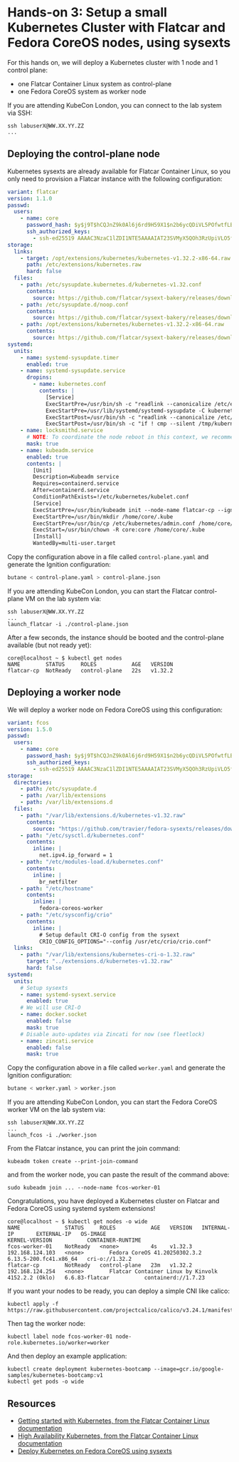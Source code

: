 # Hands-on 3: Setup a small Kubernetes Cluster with Flatcar and Fedora CoreOS nodes, using sysexts

For this hands on, we will deploy a Kubernetes cluster with 1 node and 1
control plane:
* one Flatcar Container Linux system as control-plane
* one Fedora CoreOS system as worker node

If you are attending KubeCon London, you can connect to the lab system via SSH:

```
ssh labuserX@WW.XX.YY.ZZ
...
```

## Deploying the control-plane node

Kubernetes sysexts are already available for Flatcar Container Linux, so you
only need to provision a Flatcar instance with the following configuration:

```yaml
variant: flatcar
version: 1.1.0
passwd:
  users:
    - name: core
      password_hash: $y$j9T$hCQJnZ9k0Al6j6rd9H59X1$n2b6ycQDiVL5POfwtfLBue9shrrVN3zzzMZ37Kia090
      ssh_authorized_keys:
        - ssh-ed25519 AAAAC3NzaC1lZDI1NTE5AAAAIAT23SVMyX5QOh3RzUpiVLO5f7MzhenlN0zjtWsncdqE labuser@sysext-lab
storage:
  links:
    - target: /opt/extensions/kubernetes/kubernetes-v1.32.2-x86-64.raw
      path: /etc/extensions/kubernetes.raw
      hard: false
  files:
    - path: /etc/sysupdate.kubernetes.d/kubernetes-v1.32.conf
      contents:
        source: https://github.com/flatcar/sysext-bakery/releases/download/kubernetes-v1.32.2/kubernetes-v1.32.conf
    - path: /etc/sysupdate.d/noop.conf
      contents:
        source: https://github.com/flatcar/sysext-bakery/releases/download/latest/noop.conf
    - path: /opt/extensions/kubernetes/kubernetes-v1.32.2-x86-64.raw
      contents:
        source: https://github.com/flatcar/sysext-bakery/releases/download/kubernetes-v1.32.2/kubernetes-v1.32.2-x86-64.raw
systemd:
  units:
    - name: systemd-sysupdate.timer
      enabled: true
    - name: systemd-sysupdate.service
      dropins:
        - name: kubernetes.conf
          contents: |
            [Service]
            ExecStartPre=/usr/bin/sh -c "readlink --canonicalize /etc/extensions/kubernetes.raw > /tmp/kubernetes"
            ExecStartPre=/usr/lib/systemd/systemd-sysupdate -C kubernetes update
            ExecStartPost=/usr/bin/sh -c "readlink --canonicalize /etc/extensions/kubernetes.raw > /tmp/kubernetes-new"
            ExecStartPost=/usr/bin/sh -c "if ! cmp --silent /tmp/kubernetes /tmp/kubernetes-new; then touch /run/reboot-required; fi"
    - name: locksmithd.service
      # NOTE: To coordinate the node reboot in this context, we recommend to use Kured.
      mask: true
    - name: kubeadm.service
      enabled: true
      contents: |
        [Unit]
        Description=Kubeadm service
        Requires=containerd.service
        After=containerd.service
        ConditionPathExists=!/etc/kubernetes/kubelet.conf
        [Service]
        ExecStartPre=/usr/bin/kubeadm init --node-name flatcar-cp --ignore-preflight-errors=NumCPU,Mem
        ExecStartPre=/usr/bin/mkdir /home/core/.kube
        ExecStartPre=/usr/bin/cp /etc/kubernetes/admin.conf /home/core/.kube/config
        ExecStart=/usr/bin/chown -R core:core /home/core/.kube
        [Install]
        WantedBy=multi-user.target
```

Copy the configuration above in a file called `control-plane.yaml` and
generate the Ignition configuration:

```bash
butane < control-plane.yaml > control-plane.json
```

If you are attending KubeCon London, you can start the Flatcar control-plane VM
on the lab system via:

```
ssh labuserX@WW.XX.YY.ZZ
...
launch_flatcar -i ./control-plane.json
```

After a few seconds, the instance should be booted and the control-plane
available (but not ready yet):

```
core@localhost ~ $ kubectl get nodes
NAME        STATUS     ROLES           AGE   VERSION
flatcar-cp  NotReady   control-plane   22s   v1.32.2
```

## Deploying a worker node

We will deploy a worker node on Fedora CoreOS using this configuration:

```yaml
variant: fcos
version: 1.5.0
passwd:
  users:
    - name: core
      password_hash: $y$j9T$hCQJnZ9k0Al6j6rd9H59X1$n2b6ycQDiVL5POfwtfLBue9shrrVN3zzzMZ37Kia090
      ssh_authorized_keys:
        - ssh-ed25519 AAAAC3NzaC1lZDI1NTE5AAAAIAT23SVMyX5QOh3RzUpiVLO5f7MzhenlN0zjtWsncdqE labuser@sysext-lab
storage:
  directories:
    - path: /etc/sysupdate.d
    - path: /var/lib/extensions
    - path: /var/lib/extensions.d
  files:
    - path: "/var/lib/extensions.d/kubernetes-v1.32.raw"
      contents:
        source: "https://github.com/travier/fedora-sysexts/releases/download/fedora-coreos-stable/kubernetes-cri-o-1.32-41.20250302.3.2-x86-64.raw"
    - path: "/etc/sysctl.d/kubernetes.conf"
      contents:
        inline: |
          net.ipv4.ip_forward = 1
    - path: "/etc/modules-load.d/kubernetes.conf"
      contents:
        inline: |
          br_netfilter
    - path: "/etc/hostname"
      contents:
        inline: |
          fedora-coreos-worker
    - path: "/etc/sysconfig/crio"
      contents:
        inline: |
          # Setup default CRI-O config from the sysext
          CRIO_CONFIG_OPTIONS="--config /usr/etc/crio/crio.conf"
  links:
    - path: "/var/lib/extensions/kubernetes-cri-o-1.32.raw"
      target: "../extensions.d/kubernetes-v1.32.raw"
      hard: false
systemd:
  units:
    # Setup sysexts
    - name: systemd-sysext.service
      enabled: true
    # We will use CRI-O
    - name: docker.socket
      enabled: false
      mask: true
    # Disable auto-updates via Zincati for now (see fleetlock)
    - name: zincati.service
      enabled: false
      mask: true
```

Copy the configuration above in a file called `worker.yaml` and generate the
Ignition configuration:

```bash
butane < worker.yaml > worker.json
```

If you are attending KubeCon London, you can start the Fedora CoreOS worker VM
on the lab system via:

```
ssh labuserX@WW.XX.YY.ZZ
...
launch_fcos -i ./worker.json
```

From the Flatcar instance, you can print the join command:

```
kubeadm token create --print-join-command
```

and from the worker node, you can paste the result of the command above:

```
sudo kubeadm join ... --node-name fcos-worker-01
```

Congratulations, you have deployed a Kubernetes cluster on Flatcar and Fedora
CoreOS using systemd system extensions!

```
core@localhost ~ $ kubectl get nodes -o wide
NAME              STATUS     ROLES           AGE   VERSION   INTERNAL-IP       EXTERNAL-IP   OS-IMAGE                                             KERNEL-VERSION           CONTAINER-RUNTIME
fcos-worker-01    NotReady   <none>          4s    v1.32.3   192.168.124.103   <none>        Fedora CoreOS 41.20250302.3.2                        6.13.5-200.fc41.x86_64   cri-o://1.32.2
flatcar-cp        NotReady   control-plane   23m   v1.32.2   192.168.124.254   <none>        Flatcar Container Linux by Kinvolk 4152.2.2 (Oklo)   6.6.83-flatcar           containerd://1.7.23
```

If you want your nodes to be ready, you can deploy a simple CNI like calico:

```
kubectl apply -f https://raw.githubusercontent.com/projectcalico/calico/v3.24.1/manifests/calico.yaml
```

Then tag the worker node:

```
kubectl label node fcos-worker-01 node-role.kubernetes.io/worker=worker
```

And then deploy an example application:

```
kubectl create deployment kubernetes-bootcamp --image=gcr.io/google-samples/kubernetes-bootcamp:v1
kubectl get pods -o wide
```

## Resources

* [Getting started with Kubernetes, from the Flatcar Container Linux documentation](https://www.flatcar.org/docs/latest/container-runtimes/getting-started-with-kubernetes/)
* [High Availability Kubernetes, from the Flatcar Container Linux documentation](https://www.flatcar.org/docs/latest/container-runtimes/high-availability-kubernetes/)
* [Deploy Kubernetes on Fedora CoreOS using sysexts](https://github.com/travier/fedora-coreos-kubernetes)
